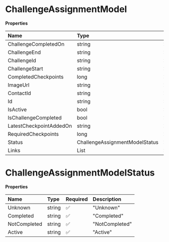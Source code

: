 # ChallengeAssignmentModel

**Properties**

| Name                    | Type                           | Required | Description |
| :---------------------- | :----------------------------- | :------- | :---------- |
| ChallengeCompletedOn    | string                         | ❌       |             |
| ChallengeEnd            | string                         | ❌       |             |
| ChallengeId             | string                         | ❌       |             |
| ChallengeStart          | string                         | ❌       |             |
| CompletedCheckpoints    | long                           | ❌       |             |
| ImageUrl                | string                         | ❌       |             |
| ContactId               | string                         | ❌       |             |
| Id                      | string                         | ❌       |             |
| IsActive                | bool                           | ❌       |             |
| IsChallengeCompleted    | bool                           | ❌       |             |
| LatestCheckpointAddedOn | string                         | ❌       |             |
| RequiredCheckpoints     | long                           | ❌       |             |
| Status                  | ChallengeAssignmentModelStatus | ❌       |             |
| Links                   | List<IHypermediaLink>          | ❌       |             |

# ChallengeAssignmentModelStatus

**Properties**

| Name         | Type   | Required | Description    |
| :----------- | :----- | :------- | :------------- |
| Unknown      | string | ✅       | "Unknown"      |
| Completed    | string | ✅       | "Completed"    |
| NotCompleted | string | ✅       | "NotCompleted" |
| Active       | string | ✅       | "Active"       |

<!-- This file was generated by liblab | https://liblab.com/ -->
